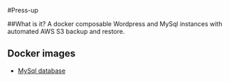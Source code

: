 #Press-up

##What is it?
A docker composable Wordpress and MySql instances with automated AWS S3 backup and restore.

## Docker images
* [MySql database](src/mysql/README.md)

